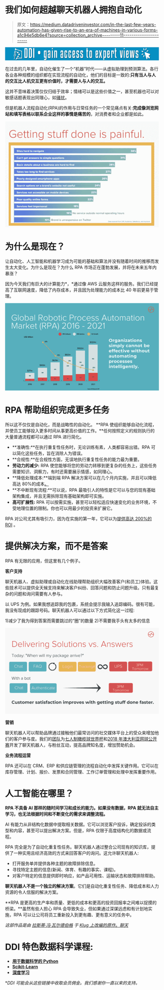 # 我们如何超越聊天机器人拥抱自动化

> 原文：<https://medium.datadriveninvestor.com/in-the-last-few-years-automation-has-given-rise-to-an-era-of-machines-in-various-forms-a1c94e5db6e4?source=collection_archive---------11----------------------->

[![](img/5cda7a005d1b5df1e35bdee49f9f1c20.png)](http://www.track.datadriveninvestor.com/1B9E)

在过去的几年里，自动化催生了一个“机器”时代——从虚拟助理到预测算法。各行各业各种规模的组织都在实现流程的自动化，他们的目标是一致的:**只有当人与人的交互比人机交互更有价值时，才需要人与人的交互。**

这并不意味着决策仅仅归结于效率；情绪可以是这些价值之一，甚至机器也可以对敏感话题表现出同理心，如[骚扰](https://twitter.com/talk2spot)。

但是机器人流程自动化(RPA)的作用与日常任务的一个常见痛点有关:**完成像浏览网站和填写表格以联系企业这样的事情是痛苦的**，对消费者和企业都是如此。

![](img/e0ffd979c7f0cff18ca2b6742f662a26.png)

# 为什么是现在？

让自动化、人工智能和机器学习成为可能的基础和算法并没有随着时间的推移而发生太大变化。为什么是现在？为什么 RPA 市场正在蓬勃发展，并将在未来五年内暴涨？

因为今天我们有巨大的计算能力*，*通过像 AWS 云服务这样的服务。我们已经提高了互联网速度，降低了内存成本，并且因为处理能力的成本比 40 年前更易于管理。

![](img/73cf52081c67f2276d4d73e6f40621a2.png)

# RPA 帮助组织完成更多任务

所以这不仅仅是自动化，而是战略性的自动化。 **RPA 使组织能够自动化流程，并使员工能够投入更多时间从事更高价值的工作。**任何按照定义的规则执行的大量普通流程都可以通过 RPA 进行简化。

*   **准确性:**在执行重复性任务时，无论训练有素，人类都容易出错。RPA 可以简化这些任务，旨在消除人为错误。
*   **合规性:**在合规性方面，无误地执行重复性任务的能力最为重要。
*   **劳动力的减少:** RPA 使您能够将您的劳动力转移到更复杂的任务上，这些任务需要知识、洞察力，有时还需要展示情感，如同理心。
*   **降低处理成本:**端到端 RPA 解决方案可以在几个月内实施，并且可以降低高达 80%的成本[。](https://www.uipath.com/rpa/robotic-process-automation)
*   **不中断现有流程:**可以说，RPA 最吸引人的特性是它可以与您的现有基础架构集成，并且无需拆除现有基础架构即可实施。
*   **高可扩展性:** RPA 可以按需实施，甚至可以轻松适应快速变化的业务环境，不受地理位置的限制。你也可以用最少的投资来扩展它。

RPA 对公司尤其有吸引力，因为在实施的第一年，它可以为[提供高达 200%的 ROI](https://www.mckinsey.com/~/media/McKinsey/Industries/Financial%20Services/Our%20Insights/The%20value%20of%20robotic%20process%20automation/The-value-of-robotic-process-automation.ashx) 。

# 提供解决方案，而不是答案

RPA 有无限的应用，但这里有几个例子。

**客户支持**

聊天机器人、虚拟助理或自动化在线助理帮助组织大幅改善客户(和员工)体验。这些技术可以提供全天候支持来解决客户纠纷、回答问题和防止问题升级。只有最复杂的问题和询问需要有人参与。

以 UPS 为例。如果我想追踪我的包裹，系统会提示我输入追踪编码。很有可能，我没有现成的跟踪号码。聊天机器人可以通过以下方式简化这一过程:

1)减少了我为得到答案而需要跳过的“圈”的数量 2)不需要我手头有太多的信息

![](img/e0030dcaa0a810c9f90e21e7858a540f.png)

**营销**

聊天机器人可以帮助品牌通过接触他们最常访问的社交媒体平台上的受众来增加他们的客户参与度。我们的[团队](https://www.klug.chat/)为[七人制橄榄球世界杯](https://www.wizeline.com/customers/usa-rugby-and-wizeline-launch-chatbot-for-rugby-world-cup-sevens/)和[2018 年澳大利亚网球公开赛](https://www.wizeline.com/customers/digital-arts-network-partners-wizeline-build-australian-open-chatbot/)开发了聊天机器人，与粉丝互动，提高品牌知名度，增加赞助机会。

**业务流程运营**

RPA 还可以在 CRM、ERP 和供应链管理的流程自动化中发挥关键作用。它可以在库存管理、计划、报价、发票和合同管理、工作订单管理和处理中发挥重要作用。

# 人工智能在哪里？

**RPA 不具备 AI 那样的随时间学习和成长的能力。如果没有数据，RPA 就无法自主学习，也无法根据时间和不断变化的需求来调整流程。**

AI 有能力从非结构化数据中提取相关数据。它可以浏览客户投诉，确定投诉的类型和内容，甚至可以提出解决方案。但是，RPA 仅限于高度结构化的数据或流程。

RPA 完全是为了自动化重复性任务。聊天机器人通过整合公司现有的知识库，提供了一种实用且经济高效的方式来回答客户的询问。这允许聊天机器人:

*   打开服务单并提供各种主题的故障排除信息。
*   寻找特定主题的信息(新闻、体育、有趣的事实、课程)。
*   对客户特定的信息提供即时响应，如产品可用性、运输状态和故障排除帮助。

**聊天机器人不是一个独立的解决方案**。它们是自动化重复性任务、降低成本和人力资源的令人信服的解决方案。

**RPA 是更高的生产率和质量、更低的成本和更高的投资回报率之间难以捉摸的桥梁。**虽然有些人担心 RPA 会导致失业，但如果通过深谋远虑和有计划地实施，RPA 可以让公司将员工重新投入到更有趣、更有意义的任务中。

*这部作品是由* [*拉斯蒂·冯·瓦尔德伯格*](https://medium.com/u/d6ab1b61b70a?source=post_page-----a1c94e5db6e4--------------------------------) *于* [*Klug 上改编的原作。聊天*](https://www.klug.chat/klug-blog/2018/10/23/how-rpa-can-benefit-your-organization)

# DDI 特色数据科学课程:

*   [**用于数据科学的 Python**](http://go.datadriveninvestor.com/intro-python/mb)
*   [**Scikit-Learn**](http://go.datadriveninvestor.com/scikitlearn/mb)
*   [**深度学习**](http://go.datadriveninvestor.com/deeplearningpython/mb)

**DDI 可能会从这些链接中收取会员佣金。我们感谢你一直以来的支持。*